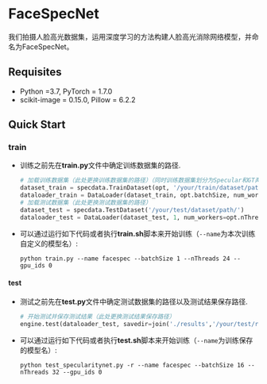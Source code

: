 # FaceSpecNet
我们拍摄人脸高光数据集，运用深度学习的方法构建人脸高光消除网络模型，并命名为FaceSpecNet。



## Requisites
* Python =3.7, PyTorch = 1.7.0
* scikit-image = 0.15.0, Pillow = 6.2.2


## Quick Start
### train
* 训练之前先在**train.py**文件中确定训练数据集的路径.

  ```python
  # 加载训练数据集（此处更换训练数据集的路径）（同时训练数据集划分为Specular和GT两个子目录）
  dataset_train = specdata.TrainDataset(opt, '/your/train/dataset/path/', path1='Specular', path2='GT')
  dataloader_train = DataLoader(dataset_train, opt.batchSize, num_workers=opt.nThreads, shuffle=True, drop_last=False)
  # 加载测试数据集（此处更换测试数据集的路径）
  dataset_test = specdata.TestDataset('/your/test/dataset/path/')
  dataloader_test = DataLoader(dataset_test, 1, num_workers=opt.nThreads, shuffle=True, drop_last=False)
  ```
  
* 可以通过运行如下代码或者执行**train.sh**脚本来开始训练（`--name`为本次训练自定义的模型名）: 

  ```
  python train.py --name facespec --batchSize 1 --nThreads 24 --gpu_ids 0
  ```


#### test
* 测试之前先在**test.py**文件中确定测试数据集的路径以及测试结果保存路径.

  ```python
  # 开始测试并保存测试结果（此处更换测试结果保存路径）
  engine.test(dataloader_test, savedir=join('./results','/your/test/result/path/'))
  ```

* 可以通过运行如下代码或者执行**test.sh**脚本来开始训练（`--name`为训练保存的模型名）: 

  ```
  python test_specularitynet.py -r --name facespec --batchSize 16 --nThreads 32 --gpu_ids 0
  ```

